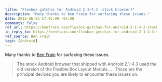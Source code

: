 ```yaml
---
title: "Flexbox gotchas for Android 2.1–4.3 (stock browser)"
description: "Many thanks to Ben Frain for surfacing these issues."
date: 2015-06-25 17:46:09 -04:00
comments: false
ref_url: https://benfrain.com/flexbox-gotchas-for-android-2-1-4-3-stock-browser/
in_reply_to: https://benfrain.com/flexbox-gotchas-for-android-2-1-4-3-stock-browser/
ref_source: Ben Frain
tags: [Android]
---
```


Many thanks to [Ben Frain](https://benfrain.com) for surfacing these issues.

> The stock Android browser that shipped with Android 2.1–4.3  used the old version of the Flexible Box Layout Module. … Those are the principal devices you are likely to encounter these issues on.
